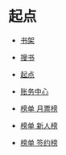 # 起点


<div id = "首"></div>
<script src = "../js/首.js"></script>


* [书架](https://my.qidian.com/bookcase/14159146)
* [搜书](https://m.qidian.com/soushu/)


* [起点](https://www.qidian.com/)
* [账务中心](https://my.qidian.com/account)


* [榜单 月票榜](https://m.qidian.com/rank/yuepiao/)
* [榜单 新人榜](https://m.qidian.com/rank/newauthor/)
* [榜单 签约榜](https://m.qidian.com/rank/sign/)


<div id = "cmfu_book"></div>
<script src = "../js/起点.js"></script>
